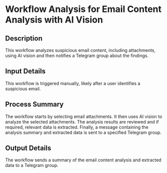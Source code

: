 # Workflow Analysis for Email Content Analysis with AI Vision

## Description
This workflow analyzes suspicious email content, including attachments, using AI vision and then notifies a Telegram group about the findings.

## Input Details
This workflow is triggered manually, likely after a user identifies a suspicious email.

## Process Summary
The workflow starts by selecting email attachments. It then uses AI vision to analyze the selected attachments. The analysis results are reviewed and if required, relevant data is extracted. Finally, a message containing the analysis summary and extracted data is sent to a specified Telegram group.

## Output Details
The workflow sends a summary of the email content analysis and extracted data to a Telegram group.
